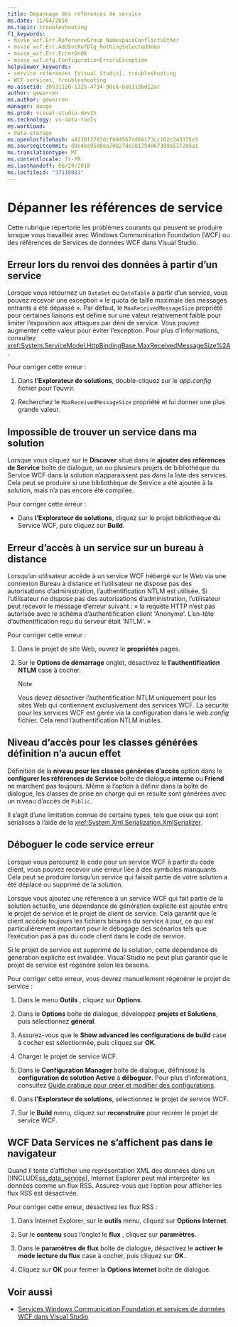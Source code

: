 ```yaml
---
title: Dépannage des références de service
ms.date: 11/04/2016
ms.topic: troubleshooting
f1_keywords:
- msvse_wcf.Err.ReferenceGroup_NamespaceConflictsOther
- msvse_wcf.Err.AddSvcRefDlg_NothingSelectedOnGo
- msvse_wcf.Err.ErrorOnOK
- msvse_wcf.cfg.ConfigurationErrorsException
helpviewer_keywords:
- service references [Visual Studio], troubleshooting
- WCF services, troubleshooting
ms.assetid: 3b531120-1325-4734-90c6-6e6113bd12ac
author: gewarren
ms.author: gewarren
manager: douge
ms.prod: visual-studio-dev15
ms.technology: vs-data-tools
ms.workload:
- data-storage
ms.openlocfilehash: a4230f2787dcfb84567cd60173cc102c243375e5
ms.sourcegitcommit: d9e4ea95d0ea70827de281754067309a517205a1
ms.translationtype: MT
ms.contentlocale: fr-FR
ms.lasthandoff: 06/29/2018
ms.locfileid: "37118081"
---
```

# <a name="troubleshoot-service-references"></a>Dépanner les références de service

Cette rubrique répertorie les problèmes courants qui peuvent se produire lorsque vous travaillez avec Windows Communication Foundation (WCF) ou des références de Services de données WCF dans Visual Studio.

## <a name="error-returning-data-from-a-service"></a>Erreur lors du renvoi des données à partir d’un service

Lorsque vous retournez un `DataSet` ou `DataTable` à partir d’un service, vous pouvez recevoir une exception « le quota de taille maximale des messages entrants a été dépassé ». Par défaut, le `MaxReceivedMessageSize` propriété pour certaines liaisons est définie sur une valeur relativement faible pour limiter l’exposition aux attaques par déni de service. Vous pouvez augmenter cette valeur pour éviter l’exception. Pour plus d'informations, consultez <xref:System.ServiceModel.HttpBindingBase.MaxReceivedMessageSize%2A>.

Pour corriger cette erreur :

1.  Dans **l’Explorateur de solutions**, double-cliquez sur le *app.config* fichier pour l’ouvrir.

2.  Recherchez le `MaxReceivedMessageSize` propriété et lui donner une plus grande valeur.

## <a name="cannot-find-a-service-in-my-solution"></a>Impossible de trouver un service dans ma solution

Lorsque vous cliquez sur le **Discover** situé dans le **ajouter des références de Service** boîte de dialogue, un ou plusieurs projets de bibliothèque du Service WCF dans la solution n’apparaissent pas dans la liste des services. Cela peut se produire si une bibliothèque de Service a été ajoutée à la solution, mais n’a pas encore été compilée.

Pour corriger cette erreur :

-   Dans **l’Explorateur de solutions**, cliquez sur le projet bibliothèque du Service WCF, puis cliquez sur **Build**.

## <a name="error-accessing-a-service-over-a-remote-desktop"></a>Erreur d’accès à un service sur un bureau à distance

Lorsqu’un utilisateur accède à un service WCF hébergé sur le Web via une connexion Bureau à distance et l’utilisateur ne dispose pas des autorisations d’administration, l’authentification NTLM est utilisée. Si l’utilisateur ne dispose pas des autorisations d’administration, l’utilisateur peut recevoir le message d’erreur suivant : « la requête HTTP n’est pas autorisée avec le schéma d’authentification client 'Anonyme'. L’en-tête d’authentification reçu du serveur était 'NTLM'. »

Pour corriger cette erreur :

1.  Dans le projet de site Web, ouvrez le **propriétés** pages.

2.  Sur le **Options de démarrage** onglet, désactivez le **l’authentification NTLM** case à cocher.

    > [!NOTE]
    > Vous devez désactiver l’authentification NTLM uniquement pour les sites Web qui contiennent exclusivement des services WCF. La sécurité pour les services WCF est gérée via la configuration dans le *web.config* fichier. Cela rend l’authentification NTLM inutiles.

## <a name="access-level-for-generated-classes-setting-has-no-effect"></a>Niveau d’accès pour les classes générées définition n’a aucun effet

Définition de la **niveau pour les classes générées d’accès** option dans le **configurer les références de Service** boîte de dialogue **interne** ou **Friend** ne marchent pas toujours. Même si l’option à définir dans la boîte de dialogue, les classes de prise en charge qui en résulte sont générées avec un niveau d’accès de `Public`.

Il s’agit d’une limitation connue de certains types, tels que ceux qui sont sérialisés à l’aide de la <xref:System.Xml.Serialization.XmlSerializer>.

## <a name="error-debugging-service-code"></a>Déboguer le code service erreur

Lorsque vous parcourez le code pour un service WCF à partir du code client, vous pouvez recevoir une erreur liée à des symboles manquants. Cela peut se produire lorsqu’un service qui faisait partie de votre solution a été déplacé ou supprimé de la solution.

Lorsque vous ajoutez une référence à un service WCF qui fait partie de la solution actuelle, une dépendance de génération explicite est ajoutée entre le projet de service et le projet de client de service. Cela garantit que le client accède toujours les fichiers binaires du service à jour, ce qui est particulièrement important pour le débogage des scénarios tels que l’exécution pas à pas du code client dans le code de service.

Si le projet de service est supprimé de la solution, cette dépendance de génération explicite est invalidée. Visual Studio ne peut plus garantir que le projet de service est régénéré selon les besoins.

Pour corriger cette erreur, vous devrez manuellement régénérer le projet de service :

1.  Dans le menu **Outils** , cliquez sur **Options**.

2.  Dans le **Options** boîte de dialogue, développez **projets et Solutions**, puis sélectionnez **général**.

3.  Assurez-vous que le **Show advanced les configurations de build** case à cocher est sélectionnée, puis cliquez sur **OK**.

4.  Charger le projet de service WCF.

5.  Dans le **Configuration Manager** boîte de dialogue, définissez la **configuration de solution Active** à **déboguer**. Pour plus d’informations, consultez [Guide pratique pour créer et modifier des configurations](../ide/how-to-create-and-edit-configurations.md).

6.  Dans **l’Explorateur de solutions**, sélectionnez le projet de service WCF.

7.  Sur le **Build** menu, cliquez sur **reconstruire** pour recréer le projet de service WCF.

## <a name="wcf-data-services-do-not-display-in-the-browser"></a>WCF Data Services ne s’affichent pas dans le navigateur

Quand il tente d’afficher une représentation XML des données dans un [!INCLUDE[ss_data_service](../data-tools/includes/ss_data_service_md.md)], Internet Explorer peut mal interpréter les données comme un flux RSS. Assurez-vous que l’option pour afficher les flux RSS est désactivée.

Pour corriger cette erreur, désactivez les flux RSS :

1.  Dans Internet Explorer, sur le **outils** menu, cliquez sur **Options Internet**.

2.  Sur le **contenu** sous l’onglet le **flux** , cliquez sur **paramètres**.

3.  Dans le **paramètres de flux** boîte de dialogue, désactivez le **activer le mode lecture du flux** case à cocher, puis cliquez sur **OK**.

4.  Cliquez sur **OK** pour fermer la **Options Internet** boîte de dialogue.

## <a name="see-also"></a>Voir aussi

- [Services Windows Communication Foundation et services de données WCF dans Visual Studio](../data-tools/windows-communication-foundation-services-and-wcf-data-services-in-visual-studio.md)